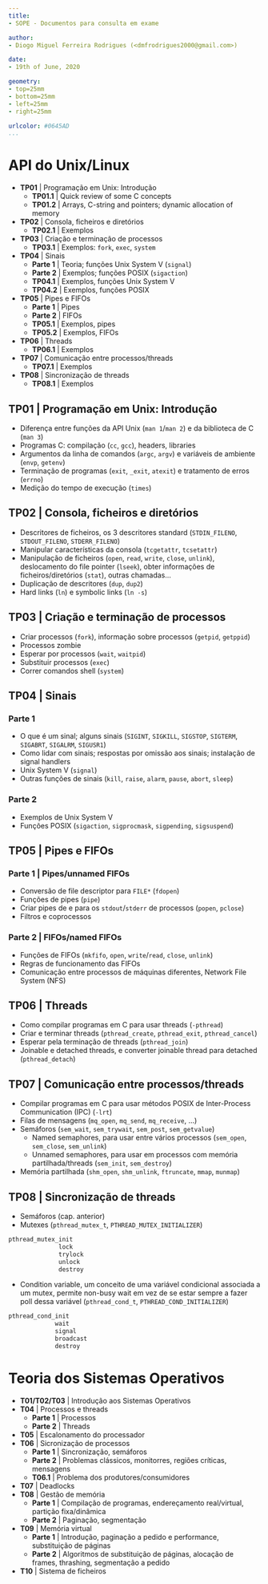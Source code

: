 ```yaml
---
title:
- SOPE - Documentos para consulta em exame

author:
- Diogo Miguel Ferreira Rodrigues (<dmfrodrigues2000@gmail.com>)

date:
- 19th of June, 2020

geometry:
- top=25mm
- bottom=25mm
- left=25mm
- right=25mm

urlcolor: #0645AD
...
```


# API do Unix/Linux

* **TP01** | Programação em Unix: Introdução
    - **TP01.1** | Quick review of some C concepts
    - **TP01.2** | Arrays, C-string and pointers; dynamic allocation of memory
* **TP02** | Consola, ficheiros e diretórios
    - **TP02.1** | Exemplos
* **TP03** | Criação e terminação de processos
    - **TP03.1** | Exemplos: `fork`, `exec`, `system`
* **TP04** | Sinais
    - **Parte 1** | Teoria; funções Unix System V (`signal`)
    - **Parte 2** | Exemplos; funções POSIX (`sigaction`)
    - **TP04.1** | Exemplos, funções Unix System V
    - **TP04.2** | Exemplos, funções POSIX
* **TP05** | Pipes e FIFOs
    - **Parte 1** | Pipes
    - **Parte 2** | FIFOs
    - **TP05.1** | Exemplos, pipes
    - **TP05.2** | Exemplos, FIFOs
* **TP06** | Threads
    - **TP06.1** | Exemplos
* **TP07** | Comunicação entre processos/threads
    - **TP07.1** | Exemplos
* **TP08** | Sincronização de threads
    - **TP08.1** | Exemplos

## **TP01** | Programação em Unix: Introdução
- Diferença entre funções da API Unix (`man 1`/`man 2`) e da biblioteca de C (`man 3`)
- Programas C: compilação (`cc`, `gcc`), headers, libraries
- Argumentos da linha de comandos (`argc`, `argv`) e variáveis de ambiente (`envp`, `getenv`)
- Terminação de programas (`exit`, `_exit`, `atexit`) e tratamento de erros (`errno`)
- Medição do tempo de execução (`times`)

## **TP02** | Consola, ficheiros e diretórios
- Descritores de ficheiros, os 3 descritores standard (`STDIN_FILENO`, `STDOUT_FILENO`, `STDERR_FILENO`)
- Manipular características da consola (`tcgetattr`, `tcsetattr`)
- Manipulação de ficheiros (`open`, `read`, `write`, `close`, `unlink`), deslocamento do file pointer (`lseek`), obter informações de ficheiros/diretórios (`stat`), outras chamadas...
- Duplicação de descritores (`dup`, `dup2`)
- Hard links (`ln`) e symbolic links (`ln -s`) 

## **TP03** | Criação e terminação de processos
- Criar processos (`fork`), informação sobre processos (`getpid`, `getppid`)
- Processos zombie
- Esperar por processos (`wait`, `waitpid`)
- Substituir processos (`exec`)
- Correr comandos shell (`system`)

## **TP04** | Sinais
### Parte 1
- O que é um sinal; alguns sinais (`SIGINT`, `SIGKILL`, `SIGSTOP`, `SIGTERM`, `SIGABRT`, `SIGALRM`, `SIGUSR1`)
- Como lidar com sinais; respostas por omissão aos sinais; instalação de signal handlers
- Unix System V (`signal`)
- Outras funções de sinais (`kill`, `raise`, `alarm`, `pause`, `abort`, `sleep`)

### Parte 2
- Exemplos de Unix System V
- Funções POSIX (`sigaction`, `sigprocmask`, `sigpending`, `sigsuspend`)

## **TP05** | Pipes e FIFOs
### Parte 1 | Pipes/unnamed FIFOs
- Conversão de file descriptor para `FILE*` (`fdopen`)
- Funções de pipes (`pipe`)
- Criar pipes de e para os `stdout`/`stderr` de processos (`popen`, `pclose`)
- Filtros e coprocessos

### Parte 2 | FIFOs/named FIFOs
- Funções de FIFOs (`mkfifo`, `open`, `write`/`read`, `close`, `unlink`)
- Regras de funcionamento das FIFOs
- Comunicação entre processos de máquinas diferentes, Network File System (NFS)

## **TP06** | Threads
- Como compilar programas em C para usar threads (`-pthread`)
- Criar e terminar threads (`pthread_create`, `pthread_exit`, `pthread_cancel`)
- Esperar pela terminação de threads (`pthread_join`)
- Joinable e detached threads, e converter joinable thread para detached (`pthread_detach`)

## **TP07** | Comunicação entre processos/threads
- Compilar programas em C para usar métodos POSIX de Inter-Process Communication (IPC) (`-lrt`)
- Filas de mensagens (`mq_open`, `mq_send`, `mq_receive`, ...)
- Semáforos (`sem_wait`, `sem_trywait`, `sem_post`, `sem_getvalue`)
    - Named semaphores, para usar entre vários processos (`sem_open`, `sem_close`, `sem_unlink`)
    - Unnamed semaphores, para usar em processos com memória partilhada/threads (`sem_init`, `sem_destroy`)
- Memória partilhada (`shm_open`, `shm_unlink`, `ftruncate`, `mmap`, `munmap`)

## **TP08** | Sincronização de threads
- Semáforos (cap. anterior)
- Mutexes (`pthread_mutex_t`, `PTHREAD_MUTEX_INITIALIZER`)
```c
pthread_mutex_init
              lock
              trylock
              unlock
              destroy
```
- Condition variable, um conceito de uma variável condicional associada a um mutex, permite non-busy wait em vez de se estar sempre a fazer poll dessa variável (`pthread_cond_t`, `PTHREAD_COND_INITIALIZER`)
```c
pthread_cond_init
             wait
             signal
             broadcast
             destroy
```

# Teoria dos Sistemas Operativos

- **T01/T02/T03** | Introdução aos Sistemas Operativos
- **T04** | Processos e threads
    - **Parte 1** | Processos
    - **Parte 2** | Threads
- **T05** | Escalonamento do processador
- **T06** | Sicronização de processos
    - **Parte 1** | Sincronização, semáforos
    - **Parte 2** | Problemas clássicos, monitorres, regiões críticas, mensagens
    - **T06.1** | Problema dos produtores/consumidores
- **T07** | Deadlocks
- **T08** | Gestão de memória
    - **Parte 1** | Compilação de programas, endereçamento real/virtual, partição fixa/dinâmica
    - **Parte 2** | Paginação, segmentação
- **T09** | Memória virtual
    - **Parte 1** | Introdução, paginação a pedido e performance, substituição de páginas
    - **Parte 2** | Algoritmos de substituição de páginas, alocação de frames, thrashing, segmentação a pedido
- **T10** | Sistema de ficheiros

